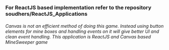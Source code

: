 

<h3> <b> For ReactJS based implementation refer to the repository soudhers/ReactJS_Applications</b> </h3>



<h6>Canvas is not an efficient method of doing this game. Instead using button elements for mine boxes and handling events on it will give better UI and clean event handling. This application is ReactJS and Canvas based MineSweeper game</h6>



